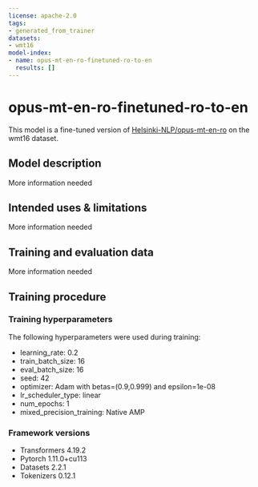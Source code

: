```yaml
---
license: apache-2.0
tags:
- generated_from_trainer
datasets:
- wmt16
model-index:
- name: opus-mt-en-ro-finetuned-ro-to-en
  results: []
---
```


<!-- This model card has been generated automatically according to the information the Trainer had access to. You
should probably proofread and complete it, then remove this comment. -->

# opus-mt-en-ro-finetuned-ro-to-en

This model is a fine-tuned version of [Helsinki-NLP/opus-mt-en-ro](https://huggingface.co/Helsinki-NLP/opus-mt-en-ro) on the wmt16 dataset.

## Model description

More information needed

## Intended uses & limitations

More information needed

## Training and evaluation data

More information needed

## Training procedure

### Training hyperparameters

The following hyperparameters were used during training:
- learning_rate: 0.2
- train_batch_size: 16
- eval_batch_size: 16
- seed: 42
- optimizer: Adam with betas=(0.9,0.999) and epsilon=1e-08
- lr_scheduler_type: linear
- num_epochs: 1
- mixed_precision_training: Native AMP

### Framework versions

- Transformers 4.19.2
- Pytorch 1.11.0+cu113
- Datasets 2.2.1
- Tokenizers 0.12.1
